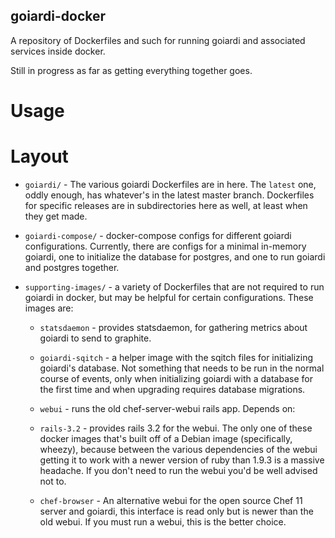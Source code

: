 goiardi-docker
--------------

A repository of Dockerfiles and such for running goiardi and associated services inside docker.

Still in progress as far as getting everything together goes.

Usage
=====

Layout
======

* `goiardi/` - The various goiardi Dockerfiles are in here. The `latest` one, oddly enough, has whatever's in the latest master branch. Dockerfiles for specific releases are in subdirectories here as well, at least when they get made.

* `goiardi-compose/` - docker-compose configs for different goiardi configurations. Currently, there are configs for a minimal in-memory goiardi, one to initialize the database for postgres, and one to run goiardi and postgres together.

* `supporting-images/` - a variety of Dockerfiles that are not required to run goiardi in docker, but may be helpful for certain configurations. These images are:

  * `statsdaemon` - provides statsdaemon, for gathering metrics about goiardi to send to graphite.

  * `goiardi-sqitch` - a helper image with the sqitch files for initializing goiardi's database. Not something that needs to be run in the normal course of events, only when initializing goiardi with a database for the first time and when upgrading requires database migrations.

  * `webui` - runs the old chef-server-webui rails app. Depends on:

  * `rails-3.2` - provides rails 3.2 for the webui. The only one of these docker images that's built off of a Debian image (specifically, wheezy), because between the various dependencies of the webui getting it to work with a newer version of ruby than 1.9.3 is a massive headache. If you don't need to run the webui you'd be well advised not to.

  * `chef-browser` - An alternative webui for the open source Chef 11 server and goiardi, this interface is read only but is newer than the old webui. If you must run a webui, this is the better choice.
